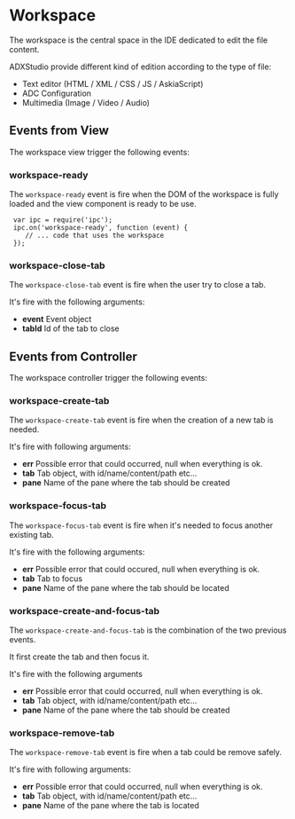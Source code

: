 # Workspace

The workspace is the central space in the IDE dedicated to edit the file content.

ADXStudio provide different kind of edition according to the type of file:

 * Text editor (HTML / XML / CSS / JS / AskiaScript)
 * ADC Configuration
 * Multimedia (Image / Video / Audio)
 
  
 ## Events from View
 
 The workspace view trigger the following events:
 
### workspace-ready

The `workspace-ready` event is fire when the DOM of the workspace is fully loaded and the view component is ready to be
use.

     var ipc = require('ipc');
     ipc.on('workspace-ready', function (event) {
        // ... code that uses the workspace 
     });

### workspace-close-tab

The `workspace-close-tab` event is fire when the user try to close a tab.

It's fire with the following arguments:

* **event** Event object
* **tabId** Id of the tab to close
     
## Events from Controller

The workspace controller trigger the following events:

### workspace-create-tab

The `workspace-create-tab` event is fire when the creation of a new tab is needed.

It's fire with following arguments:

* **err** Possible error that could occurred, null when everything is ok.
* **tab** Tab object, with id/name/content/path etc...
* **pane** Name of the pane where the tab should be created

### workspace-focus-tab

The `workspace-focus-tab` event is fire when it's needed to focus another existing tab.

It's fire with the following arguments:

* **err** Possible error that could occured, null when everything is ok.
* **tab** Tab to focus
* **pane** Name of the pane where the tab should be located

### workspace-create-and-focus-tab

The `workspace-create-and-focus-tab` is the combination of the two previous events.

It first create the tab and then focus it.

It's fire with the following arguments

 * **err** Possible error that could occurred, null when everything is ok.
 * **tab** Tab object, with id/name/content/path etc...
 * **pane** Name of the pane where the tab should be created
 
### workspace-remove-tab
 
The `workspace-remove-tab` event is fire when a tab could be remove safely.
 
It's fire with following arguments:
 
 * **err** Possible error that could occurred, null when everything is ok.
 * **tab** Tab object, with id/name/content/path etc...
 * **pane** Name of the pane where the tab is located 